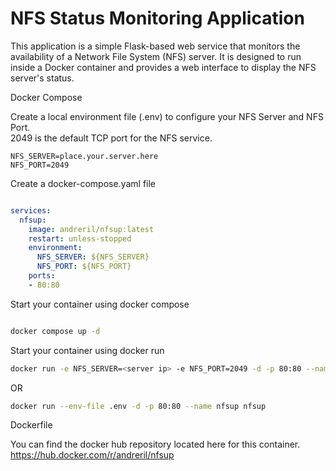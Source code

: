 # NFS Status Monitoring Application

This application is a simple Flask-based web service that monitors the availability of a Network File System (NFS) server. It is designed to run inside a Docker container and provides a web interface to display the NFS server's status.

Docker Compose

Create a local environment file (.env) to configure your NFS Server and NFS Port. 
<br>
2049 is the default TCP port for the NFS service.

```
NFS_SERVER=place.your.server.here
NFS_PORT=2049
```

Create a docker-compose.yaml file

```yaml

services: 
  nfsup:
    image: andreril/nfsup:latest
    restart: unless-stopped
    environment:
      NFS_SERVER: ${NFS_SERVER}
      NFS_PORT: ${NFS_PORT}
    ports:
    - 80:80
```

Start your container using docker compose

```bash

docker compose up -d

```
Start your container using docker run

```bash
docker run -e NFS_SERVER=<server ip> -e NFS_PORT=2049 -d -p 80:80 --name nfsup nfsup
```
OR
```bash
docker run --env-file .env -d -p 80:80 --name nfsup nfsup
```

Dockerfile

You can find the docker hub repository located here for this container. 
https://hub.docker.com/r/andreril/nfsup


